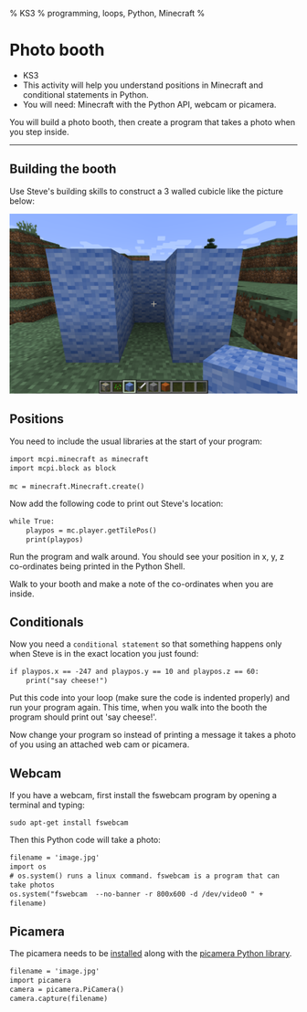 % KS3
% programming, loops, Python, Minecraft
%

# Photo booth

* KS3
* This activity will help you understand positions in Minecraft and conditional
 statements in Python.
* You will need: Minecraft with the Python API, webcam or picamera.

You will build a photo booth, then create a program that takes a photo when you step inside.

----

## Building the booth

Use Steve's building skills to construct a 3 walled cubicle like the picture below:

![booth](booth.png)

## Positions

You need to include the usual libraries at the start of your program:

~~~ { .python }
import mcpi.minecraft as minecraft
import mcpi.block as block

mc = minecraft.Minecraft.create()
~~~

Now add the following code to print out Steve's location:

~~~ { .python }
while True:
	playpos = mc.player.getTilePos()
    print(playpos)
~~~

Run the program and walk around. You should see your position in x, y, z
co-ordinates being printed in the Python Shell.

Walk to your booth and make a note of the co-ordinates when you are inside.

## Conditionals

Now you need a `conditional statement` so that something happens only when Steve
is in the exact location you just found:

~~~ { .python }
if playpos.x == -247 and playpos.y == 10 and playpos.z == 60:
    print("say cheese!")
~~~

Put this code into your loop (make sure the code is indented properly) and run
your program again. This time, when you walk into the booth the program should
print out 'say cheese!'.

Now change your program so instead of printing a message it takes a photo of you using an attached web cam or picamera.

## Webcam

If you have a webcam, first install the fswebcam program by opening a terminal and typing:

    sudo apt-get install fswebcam

Then this Python code will take a photo:

~~~ { .python }
filename = 'image.jpg'
import os
# os.system() runs a linux command. fswebcam is a program that can take photos
os.system("fswebcam  --no-banner -r 800x600 -d /dev/video0 " + filename)
~~~

## Picamera

The picamera needs to be [installed](https://www.raspberrypi.org/help/camera-module-setup/) along with the [picamera Python library](https://www.raspberrypi.org/documentation/usage/camera/python/README.md).

~~~ { .python }
filename = 'image.jpg'
import picamera
camera = picamera.PiCamera()
camera.capture(filename)
~~~
